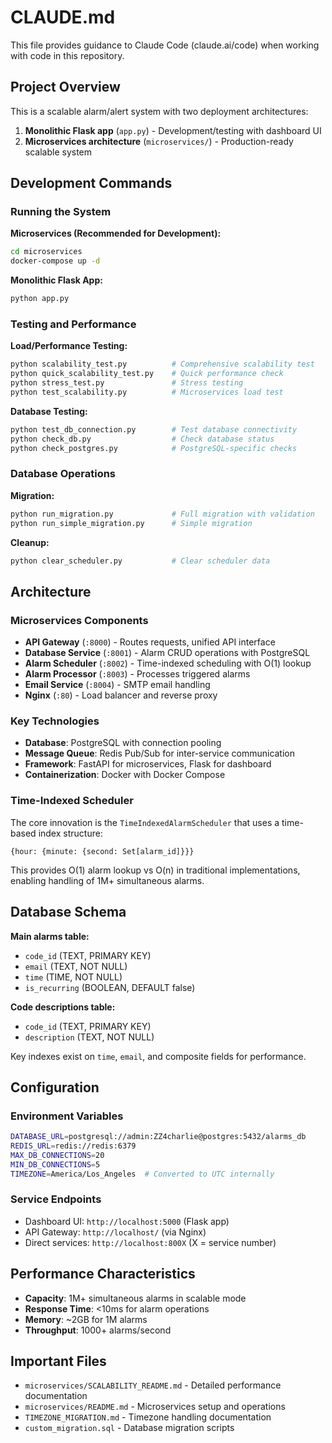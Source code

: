 # CLAUDE.md

This file provides guidance to Claude Code (claude.ai/code) when working with code in this repository.

## Project Overview

This is a scalable alarm/alert system with two deployment architectures:
1. **Monolithic Flask app** (`app.py`) - Development/testing with dashboard UI
2. **Microservices architecture** (`microservices/`) - Production-ready scalable system

## Development Commands

### Running the System

**Microservices (Recommended for Development):**
```bash
cd microservices
docker-compose up -d
```

**Monolithic Flask App:**
```bash
python app.py
```

### Testing and Performance

**Load/Performance Testing:**
```bash
python scalability_test.py          # Comprehensive scalability test
python quick_scalability_test.py    # Quick performance check
python stress_test.py               # Stress testing
python test_scalability.py          # Microservices load test
```

**Database Testing:**
```bash
python test_db_connection.py        # Test database connectivity
python check_db.py                  # Check database status
python check_postgres.py            # PostgreSQL-specific checks
```

### Database Operations

**Migration:**
```bash
python run_migration.py             # Full migration with validation
python run_simple_migration.py      # Simple migration
```

**Cleanup:**
```bash
python clear_scheduler.py           # Clear scheduler data
```

## Architecture

### Microservices Components

- **API Gateway** (`:8000`) - Routes requests, unified API interface
- **Database Service** (`:8001`) - Alarm CRUD operations with PostgreSQL
- **Alarm Scheduler** (`:8002`) - Time-indexed scheduling with O(1) lookup
- **Alarm Processor** (`:8003`) - Processes triggered alarms
- **Email Service** (`:8004`) - SMTP email handling
- **Nginx** (`:80`) - Load balancer and reverse proxy

### Key Technologies

- **Database**: PostgreSQL with connection pooling
- **Message Queue**: Redis Pub/Sub for inter-service communication
- **Framework**: FastAPI for microservices, Flask for dashboard
- **Containerization**: Docker with Docker Compose

### Time-Indexed Scheduler

The core innovation is the `TimeIndexedAlarmScheduler` that uses a time-based index structure:
```
{hour: {minute: {second: Set[alarm_id]}}}
```
This provides O(1) alarm lookup vs O(n) in traditional implementations, enabling handling of 1M+ simultaneous alarms.

## Database Schema

**Main alarms table:**
- `code_id` (TEXT, PRIMARY KEY)
- `email` (TEXT, NOT NULL)  
- `time` (TIME, NOT NULL)
- `is_recurring` (BOOLEAN, DEFAULT false)

**Code descriptions table:**
- `code_id` (TEXT, PRIMARY KEY)
- `description` (TEXT, NOT NULL)

Key indexes exist on `time`, `email`, and composite fields for performance.

## Configuration

### Environment Variables

```bash
DATABASE_URL=postgresql://admin:ZZ4charlie@postgres:5432/alarms_db
REDIS_URL=redis://redis:6379
MAX_DB_CONNECTIONS=20
MIN_DB_CONNECTIONS=5
TIMEZONE=America/Los_Angeles  # Converted to UTC internally
```

### Service Endpoints

- Dashboard UI: `http://localhost:5000` (Flask app)
- API Gateway: `http://localhost/` (via Nginx)
- Direct services: `http://localhost:800X` (X = service number)

## Performance Characteristics

- **Capacity**: 1M+ simultaneous alarms in scalable mode
- **Response Time**: <10ms for alarm operations
- **Memory**: ~2GB for 1M alarms
- **Throughput**: 1000+ alarms/second

## Important Files

- `microservices/SCALABILITY_README.md` - Detailed performance documentation
- `microservices/README.md` - Microservices setup and operations
- `TIMEZONE_MIGRATION.md` - Timezone handling documentation
- `custom_migration.sql` - Database migration scripts